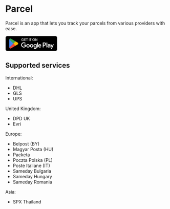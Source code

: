 # Parcel
Parcel is an app that lets you track your parcels from various providers with ease.

[<img src="./.github/play-badge.png" alt="Get it on Google Play" height="48dp">](https://play.google.com/store/apps/details?id=dev.itsvic.parceltracker)

## Supported services
International:
- DHL
- GLS
- UPS

United Kingdom:
- DPD UK
- Evri

Europe:
- Belpost (BY)
- Magyar Posta (HU)
- Packeta
- Poczta Polska (PL)
- Poste Italiane (IT)
- Sameday Bulgaria
- Sameday Hungary
- Sameday Romania

Asia:
- SPX Thailand
